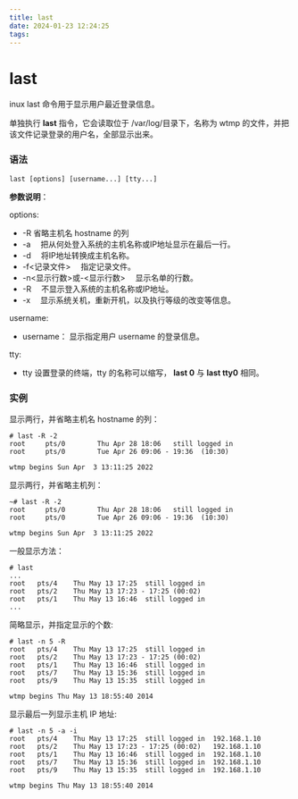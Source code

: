 ```yaml
---
title: last
date: 2024-01-23 12:24:25
tags:
---
```

# last
inux last 命令用于显示用户最近登录信息。

单独执行 **last** 指令，它会读取位于 /var/log/目录下，名称为 wtmp 的文件，并把该文件记录登录的用户名，全部显示出来。

### **语法**

```text-plain
last [options] [username...] [tty...]
```

**参数说明**：

options:

*   \-R 省略主机名 hostname 的列
*   \-a 　把从何处登入系统的主机名称或IP地址显示在最后一行。
*   \-d 　将IP地址转换成主机名称。
*   \-f<记录文件> 　指定记录文件。
*   \-n<显示行数>或-<显示行数> 　显示名单的行数。
*   \-R 　不显示登入系统的主机名称或IP地址。
*   \-x 　显示系统关机，重新开机，以及执行等级的改变等信息。

username:

*   username： 显示指定用户 username 的登录信息。

tty:

*   tty 设置登录的终端，tty 的名称可以缩写， **last 0** 与 **last tty0** 相同。

### **实例**

显示两行，并省略主机名 hostname 的列：

```text-plain
# last -R -2
root     pts/0        Thu Apr 28 18:06   still logged in
root     pts/0        Tue Apr 26 09:06 - 19:36  (10:30)

wtmp begins Sun Apr  3 13:11:25 2022
```

显示两行，并省略主机列：

```text-plain
~# last -R -2
root     pts/0        Thu Apr 28 18:06   still logged in
root     pts/0        Tue Apr 26 09:06 - 19:36  (10:30)

wtmp begins Sun Apr  3 13:11:25 2022
```

一般显示方法：

```text-plain
# last
...
root   pts/4    Thu May 13 17:25  still logged in  
root   pts/2    Thu May 13 17:23 - 17:25 (00:02)  
root   pts/1    Thu May 13 16:46  still logged in  
...
```

简略显示，并指定显示的个数:

```text-plain
# last -n 5 -R
root   pts/4    Thu May 13 17:25  still logged in  
root   pts/2    Thu May 13 17:23 - 17:25 (00:02)  
root   pts/1    Thu May 13 16:46  still logged in  
root   pts/7    Thu May 13 15:36  still logged in  
root   pts/9    Thu May 13 15:35  still logged in  

wtmp begins Thu May 13 18:55:40 2014
```

显示最后一列显示主机 IP 地址:

```text-plain
# last -n 5 -a -i
root   pts/4    Thu May 13 17:25  still logged in  192.168.1.10
root   pts/2    Thu May 13 17:23 - 17:25 (00:02)   192.168.1.10
root   pts/1    Thu May 13 16:46  still logged in  192.168.1.10
root   pts/7    Thu May 13 15:36  still logged in  192.168.1.10
root   pts/9    Thu May 13 15:35  still logged in  192.168.1.10

wtmp begins Thu May 13 18:55:40 2014
```